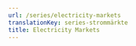 ```yaml
---
url: /series/electricity-markets
translationKey: series-strommärkte
title: Electricity Markets
---
```

